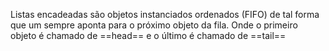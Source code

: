 Listas encadeadas são objetos instanciados ordenados (FIFO) de tal forma que um sempre aponta para o próximo objeto da fila. Onde o primeiro objeto é chamado de ==head== e o último é chamado de ==tail== 

